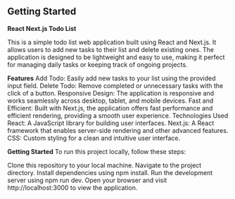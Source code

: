 
## Getting Started

**React Next.js Todo List**

This is a simple todo list web application built using React and Next.js. It allows users to add new tasks to their list and delete existing ones. The application is designed to be lightweight and easy to use, making it perfect for managing daily tasks or keeping track of ongoing projects.

**Features**
Add Todo: Easily add new tasks to your list using the provided input field.
Delete Todo: Remove completed or unnecessary tasks with the click of a button.
Responsive Design: The application is responsive and works seamlessly across desktop, tablet, and mobile devices.
Fast and Efficient: Built with Next.js, the application offers fast performance and efficient rendering, providing a smooth user experience.
Technologies Used
React: A JavaScript library for building user interfaces.
Next.js: A React framework that enables server-side rendering and other advanced features.
CSS: Custom styling for a clean and intuitive user interface.


**Getting Started**
To run this project locally, follow these steps:

Clone this repository to your local machine.
Navigate to the project directory.
Install dependencies using npm install.
Run the development server using npm run dev.
Open your browser and visit http://localhost:3000 to view the application.

